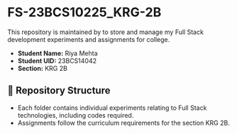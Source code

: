 # FS-23BCS10225_KRG-2B

This repository is maintained by to store and manage my Full Stack development experiments and assignments for college.

- **Student Name:** Riya Mehta
- **Student UID:** 23BCS14042
- **Section:** KRG 2B

## 📁 Repository Structure

- Each folder contains individual experiments relating to Full Stack technologies, including codes required.
- Assignments follow the curriculum requirements for the section KRG 2B.
